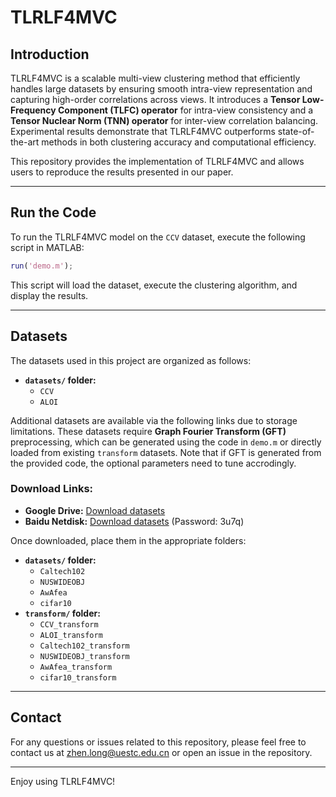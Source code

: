 # TLRLF4MVC

## Introduction

TLRLF4MVC is a scalable multi-view clustering method that efficiently handles large datasets by ensuring smooth intra-view representation and capturing high-order correlations across views. It introduces a **Tensor Low-Frequency Component (TLFC) operator** for intra-view consistency and a **Tensor Nuclear Norm (TNN) operator** for inter-view correlation balancing. Experimental results demonstrate that TLRLF4MVC outperforms state-of-the-art methods in both clustering accuracy and computational efficiency.

This repository provides the implementation of TLRLF4MVC and allows users to reproduce the results presented in our paper.

---

## Run the Code

To run the TLRLF4MVC model on the `CCV` dataset, execute the following script in MATLAB:

```matlab
run('demo.m');
```

This script will load the dataset, execute the clustering algorithm, and display the results.

---

## Datasets

The datasets used in this project are organized as follows:

- **`datasets/` folder:**
  - `CCV`
  - `ALOI`

Additional datasets are available via the following links due to storage limitations. These datasets require **Graph Fourier Transform (GFT)** preprocessing, which can be generated using the code in `demo.m` or directly loaded from existing `transform` datasets. Note that if GFT is generated from the provided code, the optional parameters need to tune accrodingly.

### Download Links:
- **Google Drive:** [Download datasets](https://drive.google.com/drive/folders/1WSdsMHInccSFEEAbSjcCqhFkqQsc3-vE?usp=sharing)
- **Baidu Netdisk:** [Download datasets](https://pan.baidu.com/s/12fSX996FbfTSdIsXQMe8Mg?pwd=3u7q) (Password: 3u7q)

Once downloaded, place them in the appropriate folders:

- **`datasets/` folder:**
  - `Caltech102`
  - `NUSWIDEOBJ`
  - `AwAfea`
  - `cifar10`
- **`transform/` folder:**
  - `CCV_transform`
  - `ALOI_transform`
  - `Caltech102_transform`
  - `NUSWIDEOBJ_transform`
  - `AwAfea_transform`
  - `cifar10_transform`

---

## Contact

For any questions or issues related to this repository, please feel free to contact us at [zhen.long@uestc.edu.cn](mailto:zhen.long@uestc.edu.cn) or open an issue in the repository.

---

Enjoy using TLRLF4MVC!

